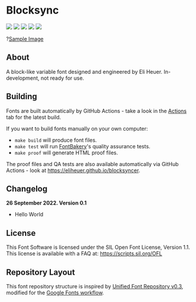 # Blocksync

[![][Fontbakery]](https://eliheuer.github.io/blocksyncer/fontbakery/fontbakery-report.html)
[![][Universal]](https://eliheuer.github.io/blocksyncer/fontbakery/fontbakery-report.html)
[![][GF Profile]](https://eliheuer.github.io/blocksyncer/fontbakery/fontbakery-report.html)
[![][Outline Correctness]](https://eliheuer.github.io/blocksyncer/fontbakery/fontbakery-report.html)
[![][Shaping]](https://eliheuer.github.io/blocksyncer/fontbakery/fontbakery-report.html)

[Fontbakery]: https://img.shields.io/endpoint?url=https%3A%2F%2Fraw.githubusercontent.com%2Feliheuer%2Fblocksyncer%2Fgh-pages%2Fbadges%2Foverall.json
[GF Profile]: https://img.shields.io/endpoint?url=https%3A%2F%2Fraw.githubusercontent.com%2Feliheuer%2Fblocksyncer%2Fgh-pages%2Fbadges%2FGoogleFonts.json
[Outline Correctness]: https://img.shields.io/endpoint?url=https%3A%2F%2Fraw.githubusercontent.com%2Feliheuer%2Fblocksyncer%2Fgh-pages%2Fbadges%2FOutlineCorrectnessChecks.json
[Shaping]: https://img.shields.io/endpoint?url=https%3A%2F%2Fraw.githubusercontent.com%2Feliheuer%2Fblocksyncer%2Fgh-pages%2Fbadges%2FShapingChecks.json
[Universal]: https://img.shields.io/endpoint?url=https%3A%2F%2Fraw.githubusercontent.com%2Feliheuer%2Fblocksyncer%2Fgh-pages%2Fbadges%2FUniversal.json

?[Sample Image](documentation/drawbot/image-005.png)

## About

A block-like variable font designed and engineered by Eli Heuer. In-development, not ready for use.

## Building

Fonts are built automatically by GitHub Actions - take a look in the [Actions](https://github.com/eliheuer/blocksyncer/actions) tab for the latest build.

If you want to build fonts manually on your own computer:

* `make build` will produce font files.
* `make test` will run [FontBakery](https://github.com/googlefonts/fontbakery)'s quality assurance tests.
* `make proof` will generate HTML proof files.

The proof files and QA tests are also available automatically via GitHub Actions - look at https://eliheuer.github.io/blocksyncer.

## Changelog

**26 September 2022. Version 0.1**
- Hello World

## License

This Font Software is licensed under the SIL Open Font License, Version 1.1. This license is available with a FAQ at: https://scripts.sil.org/OFL

## Repository Layout

This font repository structure is inspired by [Unified Font Repository v0.3](https://github.com/unified-font-repository/Unified-Font-Repository), modified for the [Google Fonts workflow](https://github.com/googlefonts/googlefonts-project-template).
